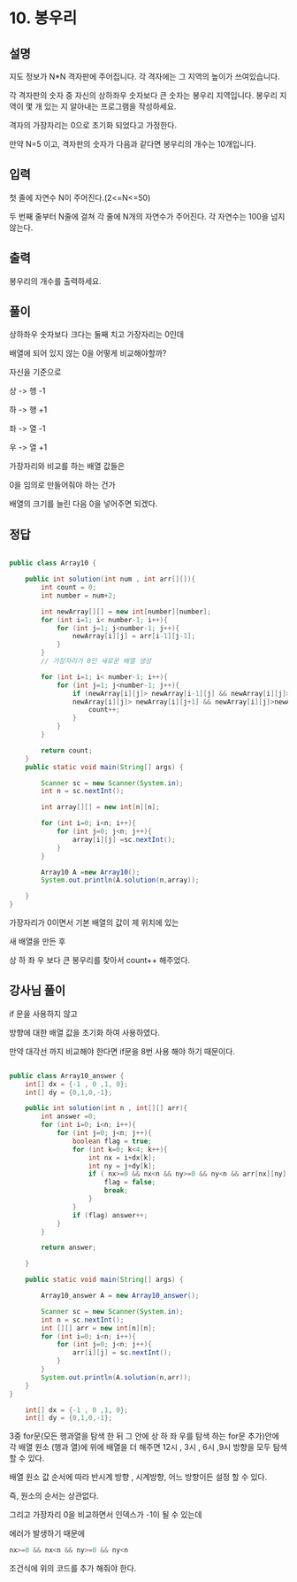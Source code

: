 # 10. 봉우리


## 설명

지도 정보가 N*N 격자판에 주어집니다. 각 격자에는 그 지역의 높이가 쓰여있습니다.

각 격자판의 숫자 중 자신의 상하좌우 숫자보다 큰 숫자는 봉우리 지역입니다. 봉우리 지역이 몇 개 있는 지 알아내는 프로그램을 작성하세요.

격자의 가장자리는 0으로 초기화 되었다고 가정한다.

만약 N=5 이고, 격자판의 숫자가 다음과 같다면 봉우리의 개수는 10개입니다.



## 입력
첫 줄에 자연수 N이 주어진다.(2<=N<=50)

두 번째 줄부터 N줄에 걸쳐 각 줄에 N개의 자연수가 주어진다. 각 자연수는 100을 넘지 않는다.


## 출력
봉우리의 개수를 출력하세요.

## 풀이

상하좌우 숫자보다 크다는 둘째 치고 가장자리는 0인데

배열에 되어 있지 않는 0을 어떻게 비교해야할까?

자신을 기준으로

상 -> 헹 -1

하 -> 행 +1

좌 -> 열 -1

우 -> 열 +1

가장자리와 비교를 하는 배열 값들은

0을 임의로 만들어줘야 하는 건가

배열의 크기를 늘린 다음 0을 넣어주면 되겠다.

## 정답

```java

public class Array10 {

    public int solution(int num , int arr[][]){
        int count = 0;
        int number = num+2;

        int newArray[][] = new int[number][number];
        for (int i=1; i< number-1; i++){
            for (int j=1; j<number-1; j++){
                newArray[i][j] = arr[i-1][j-1];
            }
        }
        // 가장자리가 0인 새로운 배열 생성

        for (int i=1; i< number-1; i++){
            for (int j=1; j<number-1; j++){
                if (newArray[i][j]> newArray[i-1][j] && newArray[i][j]>newArray[i+1][j] &&
                newArray[i][j]> newArray[i][j+1] && newArray[i][j]>newArray[i][j-1]){
                    count++;
                }
            }
        }

        return count;
    }
    public static void main(String[] args) {

        Scanner sc = new Scanner(System.in);
        int n = sc.nextInt();

        int array[][] = new int[n][n];

        for (int i=0; i<n; i++){
            for (int j=0; j<n; j++){
                array[i][j] =sc.nextInt();
            }
        }

        Array10 A =new Array10();
        System.out.println(A.solution(n,array));

    }
}

```

가장자리가 0이면서 기본 배열의 값이 제 위치에 있는

새 배열을 만든 후

상 하 좌 우 보다 큰 봉우리를 찾아서 count++ 해주었다.

## 강사님 풀이

if 문을 사용하지 않고 

방향에 대한 배열 값을 초기화 하여 사용하였다.

만약 대각선 까지 비교해야 한다면 if문을 8번 사용 해야 하기 때문이다.

```java

public class Array10_answer {
    int[] dx = {-1 , 0 ,1, 0};
    int[] dy = {0,1,0,-1};

    public int solution(int n , int[][] arr){
        int answer =0;
        for (int i=0; i<n; i++){
            for (int j=0; j<n; j++){
                boolean flag = true;
                for (int k=0; k<4; k++){
                    int nx = i+dx[k];
                    int ny = j+dy[k];
                    if ( nx>=0 && nx<n && ny>=0 && ny<n && arr[nx][ny] >= arr[i][j] ){
                        flag = false;
                        break;
                    }
                }
                if (flag) answer++;
            }
        }

        return answer;

    }

    public static void main(String[] args) {

        Array10_answer A = new Array10_answer();

        Scanner sc = new Scanner(System.in);
        int n = sc.nextInt();
        int [][] arr = new int[n][n];
        for (int i=0; i<n; i++){
            for (int j=0; j<n; j++){
                arr[i][j] = sc.nextInt();
            }
        }
        System.out.println(A.solution(n,arr));
    }
}

```
```java
    int[] dx = {-1 , 0 ,1, 0};
    int[] dy = {0,1,0,-1};
```
3중 for문(모든 행과열을 탐색 한 뒤 그 안에 상 하 좌 우를 탐색 하는 for문 추가)안에
각 배열 원소 (행과 열)에 위에 배열을 더 해주면
12시 , 3시 , 6시 ,9시 방향을 모두 탐색 할 수 있다.

배열 원소 값 순서에 따라 반시계 방향 , 시계방향, 어느 방향이든
설정 할 수 있다.

즉, 원소의 순서는 상관없다.

그리고 가장자리 0을 비교하면서 인덱스가 -1이 될 수 있는데

에러가 발생하기 때문에

```java
nx>=0 && nx<n && ny>=0 && ny<n
```

 조건식에 위의 코드를 추가 해줘야 한다. 
